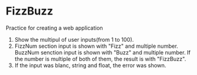 # FizzBuzz
Practice for creating a web application

1. Show the multipul of user inputs(from 1 to 100).
2. FizzNum section input is shown with "Fizz" and multiple number. BuzzNum senction input is shown with "Buzz" and multiple number. If the number is multiple of both of them, the result is with "FizzBuzz".
3. If the input was blanc, string and float, the error was shown.


